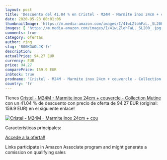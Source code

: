 ```yaml
---
layout: post
title: 'Descuento del 41.04 % en Cristel - M24M - Marmite inox 24cm + cou'
date: 2020-05-23 00:01:06
thumbnailImage: 'https://m.media-amazon.com/images/I/41wLZlohFaL._SL200_.jpg'
images: [ 'https://m.media-amazon.com/images/I/41wLZlohFaL._SL200_.jpg' ]
comments: true
category: ofertas
author: ring
slug: 'B00KGAOLJK-fr'
description:
actualPrice: 94.27 EUR
currency: EUR
price: 94.27
comparePrice: 159.9 EUR
inStock: true
prodname: 'Cristel - M24M - Marmite inox 24cm + couvercle - Collection Mutine'
country: 'fr'
---
```


Tienes [Cristel - M24M - Marmite inox 24cm + couvercle - Collection Mutine](https://www.amazon.fr/dp/B00KGAOLJK/?tag=tolees0d-21) con un 41.04 % de descuento con precio de oferta de 94.27 EUR (original: 159.9 EUR) en el siguiente enlace!

[![Cristel - M24M - Marmite inox 24cm + cou](https://m.media-amazon.com/images/I/41wLZlohFaL._SL200_.jpg)](https://www.amazon.fr/dp/B00KGAOLJK/?tag=tolees0d-21)

Características principales:


[Accede a la oferta!!](https://www.amazon.fr/dp/B00KGAOLJK/?tag=tolees0d-21)

Links participate in Amazon Associate program and might generate a comission on qualifying sales


